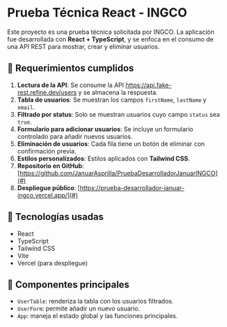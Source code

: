 # Prueba Técnica React - INGCO

Este proyecto es una prueba técnica solicitada por INGCO. La aplicación fue desarrollada con **React + TypeScript**, y se enfoca en el consumo de una API REST para mostrar, crear y eliminar usuarios.

## 🧠 Requerimientos cumplidos

1. **Lectura de la API**: Se consume la API https://api.fake-rest.refine.dev/users y se almacena la respuesta.
2. **Tabla de usuarios**: Se muestran los campos `firstName`, `lastName` y `email`.
3. **Filtrado por status**: Solo se muestran usuarios cuyo campo `status` sea `true`.
4. **Formulario para adicionar usuarios**: Se incluye un formulario controlado para añadir nuevos usuarios.
5. **Eliminación de usuarios**: Cada fila tiene un botón de eliminar con confirmación previa.
6. **Estilos personalizados**: Estilos aplicados con **Tailwind CSS**.
7. **Repositorio en GitHub**: [https://github.com/JanuarAsprilla/PruebaDesarrolladorJanuarINGCO](#)
8. **Despliegue público**: [https://prueba-desarrollador-januar-ingco.vercel.app/](#)

## 🚀 Tecnologías usadas

- React
- TypeScript
- Tailwind CSS
- Vite
- Vercel (para despliegue)


## 🧩 Componentes principales
- `UserTable`: renderiza la tabla con los usuarios filtrados.
- `UserForm`: permite añadir un nuevo usuario.
- `App`: maneja el estado global y las funciones principales.



